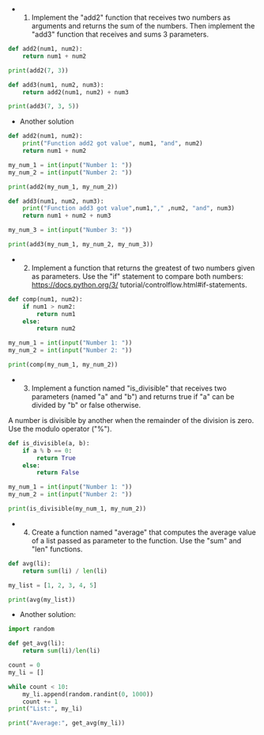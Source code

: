* 1. Implement the "add2" function that receives two numbers as arguments
and returns the sum of the numbers. Then implement the "add3" function
that receives and sums 3 parameters.

```python
def add2(num1, num2):
    return num1 + num2

print(add2(7, 3))

def add3(num1, num2, num3):
    return add2(num1, num2) + num3

print(add3(7, 3, 5))
```

* Another solution

```python
def add2(num1, num2):
    print("Function add2 got value", num1, "and", num2)
    return num1 + num2

my_num_1 = int(input("Number 1: "))
my_num_2 = int(input("Number 2: "))

print(add2(my_num_1, my_num_2))

def add3(num1, num2, num3):
    print("Function add3 got value",num1,"," ,num2, "and", num3)
    return num1 + num2 + num3

my_num_3 = int(input("Number 3: "))

print(add3(my_num_1, my_num_2, my_num_3))
```


* 2. Implement a function that returns the greatest of two numbers given as parameters.
Use the "if" statement to compare both numbers:
https://docs.python.org/3/ tutorial/controlflow.html#if-statements.

```python
def comp(num1, num2):
    if num1 > num2:
        return num1
    else:
        return num2

my_num_1 = int(input("Number 1: "))
my_num_2 = int(input("Number 2: "))

print(comp(my_num_1, my_num_2))
```


* 3. Implement a function named "is_divisible" that receives two parameters (named "a" and "b")
and returns true if "a" can be divided by "b" or false otherwise.

A number is divisible by another when the remainder of the division is zero.
Use the modulo operator ("%").

```python
def is_divisible(a, b):
    if a % b == 0:
        return True
    else:
        return False

my_num_1 = int(input("Number 1: "))
my_num_2 = int(input("Number 2: "))

print(is_divisible(my_num_1, my_num_2))
```


* 4. Create a function named "average" that computes the average value of a list passed as parameter to the function.
Use the "sum" and "len" functions.

```python
def avg(li):
    return sum(li) / len(li)

my_list = [1, 2, 3, 4, 5]

print(avg(my_list))
```

* Another solution:

```python
import random

def get_avg(li):
    return sum(li)/len(li)

count = 0
my_li = []

while count < 10:
    my_li.append(random.randint(0, 1000))
    count += 1
print("List:", my_li)

print("Average:", get_avg(my_li))
```
